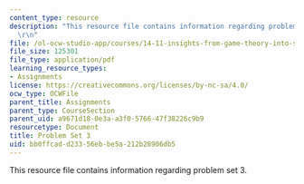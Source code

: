 ```yaml
---
content_type: resource
description: "This resource file contains information regarding problem set 3.\r\n\
  \r\n"
file: /ol-ocw-studio-app/courses/14-11-insights-from-game-theory-into-social-behavior-fall-2013/bb0ffcadd23356ebbe5a212b28906db5_MIT14_11F13_Prob_set_3.pdf
file_size: 125301
file_type: application/pdf
learning_resource_types:
- Assignments
license: https://creativecommons.org/licenses/by-nc-sa/4.0/
ocw_type: OCWFile
parent_title: Assignments
parent_type: CourseSection
parent_uid: a9671d18-0e3a-a3f0-5766-47f38226c9b9
resourcetype: Document
title: Problem Set 3
uid: bb0ffcad-d233-56eb-be5a-212b28906db5
---
```

This resource file contains information regarding problem set 3.

